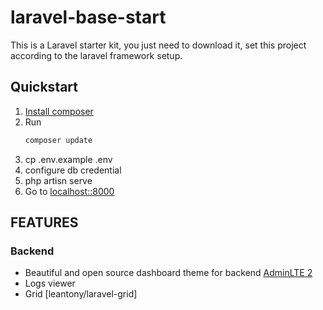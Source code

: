 # laravel-base-start

This is a Laravel starter kit, you just need to download it, set this project according to the laravel framework setup.

## Quickstart
1. [Install composer](https://getcomposer.org)
2. Run
    ```bash
    composer update
    ```
3. cp .env.example .env
4. configure db credential
5. php artisn serve
6. Go to [localhost::8000](http://localhost:8000)

## FEATURES
### Backend
- Beautiful and open source dashboard theme for backend [AdminLTE 2](http://almsaeedstudio.com/AdminLTE)
- Logs viewer
- Grid [leantony/laravel-grid]
